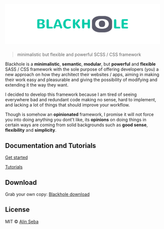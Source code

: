 # ![Blackhole](logo.png)
> minimalistic but flexible and powerful SCSS / CSS framework

Blackhole is a **minimalistic**, **semantic**, **modular**, but **powerful** and **flexible** SASS / CSS framework with the sole purpose of offering developers (you) a new approach on how they architect their websites / apps, aiming in making their work easy and pleasurable and giving the possibility of modifying and extending it the way they want.

I decided to develop this framework because I am tired of seeing everywhere bad and redundant code making no sense, hard to implement, and lacking a lot of things that should improve your workflow.

Though is somehow an **opinionated** framework, I promise it will not force you into doing anything you dont't like, its **opinions** on doing things in certain ways are coming from solid backgrounds such as **good sense**, **flexibility** and **simplicity**.

## Documentation and Tutorials
[Get started](http://www.html5depot.com/blackhole/index.html)

[Tutorials](http://html5depot.com/blackhole/framework/documentation/tutorials.html)



## Download
Grab your own copy: [Blackhole download](http://www.html5depot.com/blackhole/index.html#framework-download)


## License
MIT © [Alin Seba](https://github.com/alinseba)
